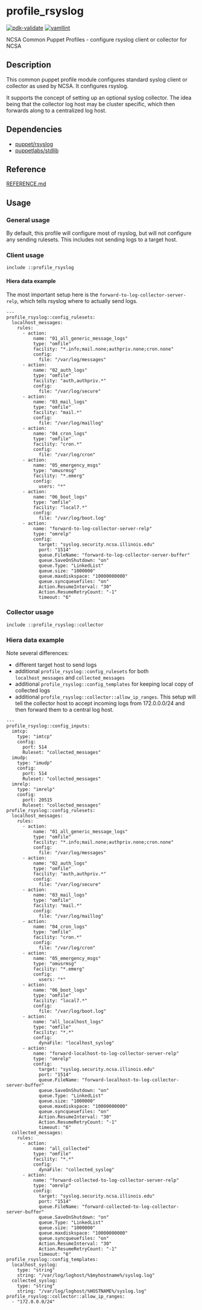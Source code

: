 # profile_rsyslog

[![pdk-validate](https://github.com/ncsa/puppet-profile_rsyslog/actions/workflows/pdk-validate.yml/badge.svg)](https://github.com/ncsa/puppet-profile_rsyslog/actions/workflows/pdk-validate.yml)
[![yamllint](https://github.com/ncsa/puppet-profile_rsyslog/actions/workflows/yamllint.yml/badge.svg)](https://github.com/ncsa/puppet-profile_rsyslog/actions/workflows/yamllint.yml)

NCSA Common Puppet Profiles - configure rsyslog client or collector for NCSA

## Description

This common puppet profile module configures standard syslog client or 
collector as used by NCSA. It configures rsyslog.

It supports the concept of setting up an optional syslog collector. The 
idea being that the collector log host may be cluster specific, which then 
forwards along to a centralized log host.


## Dependencies
- [puppet/rsyslog](https://forge.puppet.com/puppet/rsyslog)
- [puppetlabs/stdlib](https://forge.puppet.com/puppetlabs/stdlib)

 
## Reference

[REFERENCE.md](REFERENCE.md)


## Usage

### General usage

By default, this profile will configure most of rsyslog, but will not
configure any sending rulesets. This includes not sending logs to a 
target host.

### Client usage

```
include ::profile_rsyslog
```

#### Hiera data example

The most important setup here is the `forward-to-log-collector-server-relp`,
which tells rsyslog where to actually send logs.

```
---
profile_rsyslog::config_rulesets:
  localhost_messages:
    rules:
      - action:
          name: "01_all_generic_message_logs"
          type: "omfile"
          facility: "*.info;mail.none;authpriv.none;cron.none"
          config:
            file: "/var/log/messages"
      - action:
          name: "02_auth_logs"
          type: "omfile"
          facility: "auth,authpriv.*"
          config:
            file: "/var/log/secure"
      - action:
          name: "03_mail_logs"
          type: "omfile"
          facility: "mail.*"
          config:
            file: "/var/log/maillog"
      - action:
          name: "04_cron_logs"
          type: "omfile"
          facility: "cron.*"
          config:
            file: "/var/log/cron"
      - action:
          name: "05_emergency_msgs"
          type: "omusrmsg"
          facility: "*.emerg"
          config:
            users: "*"
      - action:
          name: "06_boot_logs"
          type: "omfile"
          facility: "local7.*"
          config:
            file: "/var/log/boot.log"
      - action:
          name: "forward-to-log-collector-server-relp"
          type: "omrelp"
          config:
            target: "syslog.security.ncsa.illinois.edu"
            port: "1514"
            queue.FileName: "forward-to-log-collector-server-buffer"
            queue.SaveOnShutdown: "on"
            queue.Type: "LinkedList"
            queue.size: "1000000"
            queue.maxdiskspace: "10000000000"
            queue.syncqueuefiles: "on"
            Action.ResumeInterval: "30"
            Action.ResumeRetryCount: "-1"
            timeout: "6" 
```

### Collector usage

```
include ::profile_rsyslog::collector
```

### Hiera data example

Note several differences:
* different target host to send logs
* additional `profile_rsyslog::config_rulesets` for both `localhost_messages` 
and `collected_messages`
* additional `profile_rsyslog::config_templates` for keeping local copy of 
collected logs
* additional `profile_rsyslog::collector::allow_ip_ranges`. This setup will tell
the collector host to accept incoming logs from 172.0.0.0/24 and
then forward them to a central log host.

```
---
profile_rsyslog::config_inputs:
  imtcp:
    type: "imtcp"
    config:
      port: 514
      Ruleset: "collected_messages"
  imudp:
    type: "imudp"
    config:
      port: 514
      Ruleset: "collected_messages"
  imrelp:
    type: "imrelp"
    config:
      port: 20515
      Ruleset: "collected_messages"
profile_rsyslog::config_rulesets:
  localhost_messages:
    rules:
      - action:
          name: "01_all_generic_message_logs"
          type: "omfile"
          facility: "*.info;mail.none;authpriv.none;cron.none"
          config:
            file: "/var/log/messages"
      - action:
          name: "02_auth_logs"
          type: "omfile"
          facility: "auth,authpriv.*"
          config:
            file: "/var/log/secure"
      - action:
          name: "03_mail_logs"
          type: "omfile"
          facility: "mail.*"
          config:
            file: "/var/log/maillog"
      - action:
          name: "04_cron_logs"
          type: "omfile"
          facility: "cron.*"
          config:
            file: "/var/log/cron"
      - action:
          name: "05_emergency_msgs"
          type: "omusrmsg"
          facility: "*.emerg"
          config:
            users: "*"
      - action:
          name: "06_boot_logs"
          type: "omfile"
          facility: "local7.*"
          config:
            file: "/var/log/boot.log"
      - action:
          name: "all_localhost_logs"
          type: "omfile"
          facility: "*.*"
          config:
            dynaFile: "localhost_syslog"
      - action:
          name: "forward-localhost-to-log-collector-server-relp"
          type: "omrelp"
          config:
            target: "syslog.security.ncsa.illinois.edu"
            port: "1514"
            queue.FileName: "forward-localhost-to-log-collector-server-buffer"
            queue.SaveOnShutdown: "on"
            queue.Type: "LinkedList"
            queue.size: "1000000"
            queue.maxdiskspace: "10000000000"
            queue.syncqueuefiles: "on"
            Action.ResumeInterval: "30"
            Action.ResumeRetryCount: "-1"
            timeout: "6"
  collected_messages:
    rules:
      - action:
          name: "all_collected"
          type: "omfile"
          facility: "*.*"
          config:
            dynaFile: "collected_syslog"
      - action:
          name: "forward-collected-to-log-collector-server-relp"
          type: "omrelp"
          config:
            target: "syslog.security.ncsa.illinois.edu"
            port: "1514"
            queue.FileName: "forward-collected-to-log-collector-server-buffer"
            queue.SaveOnShutdown: "on"
            queue.Type: "LinkedList"
            queue.size: "1000000"
            queue.maxdiskspace: "10000000000"
            queue.syncqueuefiles: "on"
            Action.ResumeInterval: "30"
            Action.ResumeRetryCount: "-1"
            timeout: "6"
profile_rsyslog::config_templates:
  localhost_syslog:
    type: "string"
    string: "/var/log/loghost/%$myhostname%/syslog.log"
  collected_syslog:
    type: "string"
    string: "/var/log/loghost/%HOSTNAME%/syslog.log"
profile_rsyslog::collector::allow_ip_ranges:
  - "172.0.0.0/24"
```

